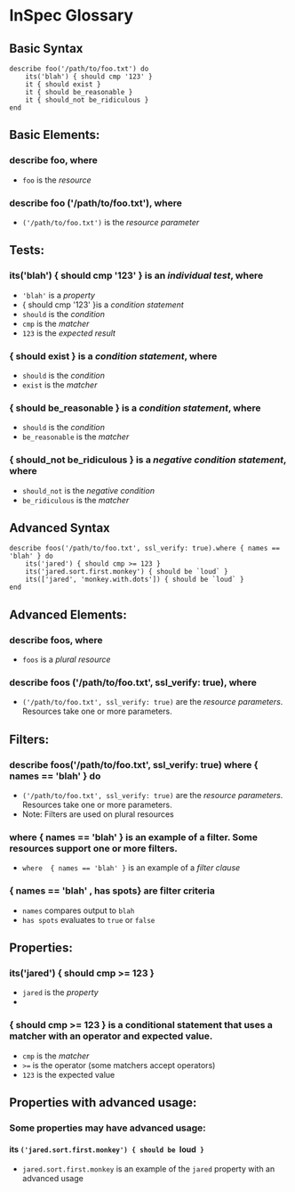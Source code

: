 # InSpec Glossary

## Basic Syntax
```
describe foo('/path/to/foo.txt') do
    its('blah') { should cmp '123' }
    it { should exist }
    it { should be_reasonable }
    it { should_not be_ridiculous }
end
```
## Basic Elements:

### describe **foo**, where

  * `foo` is the _resource_

### describe foo **('/path/to/foo.txt')**, where

  * `('/path/to/foo.txt')` is the _resource parameter_

## Tests:

### **its('blah') { should cmp '123' }** is an _individual test_, where

  * `'blah'` is a _property_
  * { should cmp '123' }is a _condition statement_
  * `should`  is the _condition_
  * `cmp`  is the _matcher_
  * `123`  is the _expected result_

### **{ should exist }** is a _condition statement_, where

  * `should`  is the _condition_
  * `exist`  is the _matcher_

### **{ should be\_reasonable }** is a _condition statement_, where
    
  * `should`  is the _condition_
  * `be_reasonable`  is the _matcher_

### **{ should\_not be\_ridiculous }** is a _negative condition statement_, where

  * `should_not`  is the _negative condition_
  * `be_ridiculous`  is the _matcher_

## Advanced Syntax

```
describe foos('/path/to/foo.txt', ssl_verify: true).where { names == 'blah' } do
    its('jared') { should cmp >= 123 }
    its('jared.sort.first.monkey') { should be `loud` }
    its(['jared', 'monkey.with.dots']) { should be `loud` }
end
```

## Advanced Elements:

### describe **foos**, where

  * `foos` is a _plural resource_

### describe foos **('/path/to/foo.txt', ssl_verify: true)**, where

  * `('/path/to/foo.txt', ssl_verify: true)` are the _resource parameters_. Resources take one or more parameters.

## Filters:

### describe **foos('/path/to/foo.txt', ssl_verify: true)** where { names == 'blah' } do

  * `('/path/to/foo.txt', ssl_verify: true)` are the _resource parameters_. Resources take one or more parameters.
  * Note: Filters are used on plural resources

### **where  { names == 'blah' }** is an example of a **filter**. Some resources support one or more filters.

  * `where  { names == 'blah' }` is an example of a _filter clause_ 

### **{ names == 'blah' , has spots}** are filter criteria

  * `names` compares output to `blah`
  * `has spots` evaluates to `true` or `false`

## Properties:

### **its('jared') { should cmp >= 123 }**

  * `jared` is the _property_
  * 
### **{ should cmp >= 123 }** is a conditional statement that uses a matcher with an operator and expected value.

  * `cmp`  is the _matcher_
  * `>=` is the operator (some matchers accept operators)
  * `123` is the expected value

## Properties with advanced usage:

### Some properties may have advanced usage:
#### **its `('jared.sort.first.monkey') { should be `loud` }`**

  * `jared.sort.first.monkey` is an example of the `jared` property with an advanced usage
